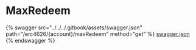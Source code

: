 # MaxRedeem

{% swagger src="../../../.gitbook/assets/swagger.json" path="/erc4626/{account}/maxRedeem" method="get" %}
[swagger.json](../../../.gitbook/assets/swagger.json)
{% endswagger %}

